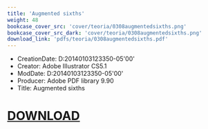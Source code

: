 ```yaml
---
title: 'Augmented sixths'
weight: 48
bookcase_cover_src: 'cover/teoria/0308augmentedsixths.png'
bookcase_cover_src_dark: 'cover/teoria/0308augmentedsixths.png'
download_link: 'pdfs/teoria/0308augmentedsixths.pdf'
---
```


- CreationDate: D:20140103123350-05'00'
- Creator: Adobe Illustrator CS5.1
- ModDate: D:20140103123350-05'00'
- Producer: Adobe PDF library 9.90
- Title: Augmented sixths
# [DOWNLOAD](/pdfs/teoria/0308augmentedsixths.pdf)
